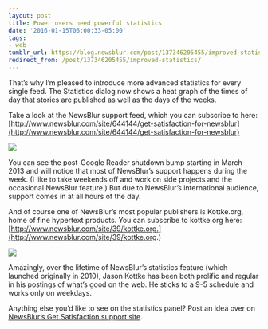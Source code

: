 ```yaml
---
layout: post
title: Power users need powerful statistics
date: '2016-01-15T06:00:33-05:00'
tags:
- web
tumblr_url: https://blog.newsblur.com/post/137346205455/improved-statistics
redirect_from: /post/137346205455/improved-statistics/
---
```

That’s why I’m pleased to introduce more advanced statistics for every single feed. The Statistics dialog now shows a heat graph of the times of day that stories are published as well as the days of the weeks.

Take a look at the NewsBlur support feed, which you can subscribe to here: [http://www.newsblur.com/site/644144/get-satisfaction-for-newsblur](http://www.newsblur.com/site/644144/get-satisfaction-for-newsblur)

![](https://s3.amazonaws.com/static.newsblur.com/blog/stats_getsatisfaction.png)

You can see the post-Google Reader shutdown bump starting in March 2013 and will notice that most of NewsBlur’s support happens during the week. (I like to take weekends off and work on side projects and the occasional NewsBlur feature.) But due to NewsBlur’s international audience, support comes in at all hours of the day.

And of course one of NewsBlur’s most popular publishers is Kottke.org, home of fine hypertext products. You can subscribe to kottke.org here: [http://www.newsblur.com/site/39/kottke.org.](http://www.newsblur.com/site/39/kottke.org.)

![](https://s3.amazonaws.com/static.newsblur.com/blog/stats_kottke.png)

Amazingly, over the lifetime of NewsBlur’s statistics feature (which launched originally in 2010), Jason Kottke has been both prolific and regular in his postings of what’s good on the web. He sticks to a 9-5 schedule and works only on weekdays.

Anything else you’d like to see on the statistics panel? Post an idea over on [NewsBlur’s Get Satisfaction support site](http://getsatisfaction.com/newsblur).

